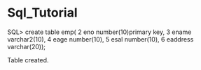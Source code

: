 # Sql_Tutorial

SQL> create table emp(
  2  eno number(10)primary key,
  3  ename varchar2(10),
  4  eage number(10),
  5  esal number(10),
  6  eaddress varchar(20));

Table created.
